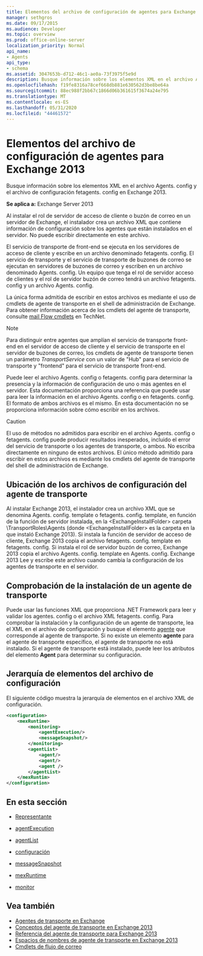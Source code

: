 ```yaml
---
title: Elementos del archivo de configuración de agentes para Exchange 2013
manager: sethgros
ms.date: 09/17/2015
ms.audience: Developer
ms.topic: overview
ms.prod: office-online-server
localization_priority: Normal
api_name:
- Agents
api_type:
- schema
ms.assetid: 3047653b-d712-46c1-ae0a-73f3975f5e9d
description: Busque información sobre los elementos XML en el archivo Agents. config y el archivo de configuración fetagents. config en Exchange 2013.
ms.openlocfilehash: f19fe8316a78cef668db881e630562d3be8be64a
ms.sourcegitcommit: 88ec988f2bb67c1866d06b361615f3674a24e795
ms.translationtype: MT
ms.contentlocale: es-ES
ms.lasthandoff: 05/31/2020
ms.locfileid: "44461572"
---
```

# <a name="agents-configuration-file-elements-for-exchange-2013"></a>Elementos del archivo de configuración de agentes para Exchange 2013

Busque información sobre los elementos XML en el archivo Agents. config y el archivo de configuración fetagents. config en Exchange 2013.
  
**Se aplica a:** Exchange Server 2013
  
Al instalar el rol de servidor de acceso de cliente o buzón de correo en un servidor de Exchange, el instalador crea un archivo XML que contiene información de configuración sobre los agentes que están instalados en el servidor. No puede escribir directamente en este archivo. 
  
El servicio de transporte de front-end se ejecuta en los servidores de acceso de cliente y escribe en un archivo denominado fetagents. config. El servicio de transporte y el servicio de transporte de buzones de correo se ejecutan en servidores de buzones de correo y escriben en un archivo denominado Agents. config. Un equipo que tenga el rol de servidor acceso de clientes y el rol de servidor buzón de correo tendrá un archivo fetagents. config y un archivo Agents. config. 
  
La única forma admitida de escribir en estos archivos es mediante el uso de cmdlets de agente de transporte en el shell de administración de Exchange. Para obtener información acerca de los cmdlets del agente de transporte, consulte [mail Flow cmdlets](https://technet.microsoft.com/library/aa998553%28v=exchg.150%29.aspx) en TechNet. 
  
> [!NOTE]
> Para distinguir entre agentes que amplían el servicio de transporte front-end en el servidor de acceso de cliente y el servicio de transporte en el servidor de buzones de correo, los cmdlets de agente de transporte tienen un parámetro _TransportService_ con un valor de "Hub" para el servicio de transporte y "frontend" para el servicio de transporte front-end. 
  
Puede leer el archivo Agents. config o fetagents. config para determinar la presencia y la información de configuración de uno o más agentes en el servidor. Esta documentación proporciona una referencia que puede usar para leer la información en el archivo Agents. config o en fetagents. config. El formato de ambos archivos es el mismo. En esta documentación no se proporciona información sobre cómo escribir en los archivos.
  
> [!CAUTION]
> El uso de métodos no admitidos para escribir en el archivo Agents. config o fetagents. config puede producir resultados inesperados, incluido el error del servicio de transporte o los agentes de transporte, o ambos. No escriba directamente en ninguno de estos archivos. El único método admitido para escribir en estos archivos es mediante los cmdlets del agente de transporte del shell de administración de Exchange. 
  
## <a name="location-of-the-transport-agent-configuration-files"></a>Ubicación de los archivos de configuración del agente de transporte
<a name="bk_ConfigLoc"> </a>

Al instalar Exchange 2013, el instalador crea un archivo XML que se denomina Agents. config. template o fetagents. config. template, en función de la función de servidor instalada, en la \<ExchangeInstallFolder\> carpeta \TransportRoles\Agents (donde \<ExchangeInstallFolder\> es la carpeta en la que instaló Exchange 2013). Si instala la función de servidor de acceso de cliente, Exchange 2013 copia el archivo fetagents. config. template en fetagents. config. Si instala el rol de servidor buzón de correo, Exchange 2013 copia el archivo Agents. config. template en Agents. config. Exchange 2013 Lee y escribe este archivo cuando cambia la configuración de los agentes de transporte en el servidor.
  
## <a name="verifying-a-transport-agent-installation"></a>Comprobación de la instalación de un agente de transporte
<a name="bk_verifyinstall"> </a>

Puede usar las funciones XML que proporciona .NET Framework para leer y validar los agentes. config o el archivo XML fetagents. config. Para comprobar la instalación y la configuración de un agente de transporte, lea el XML en el archivo de configuración y busque el elemento [agente](agent.md) que corresponde al agente de transporte. Si no existe un elemento **agente** para el agente de transporte específico, el agente de transporte no está instalado. Si el agente de transporte está instalado, puede leer los atributos del elemento **Agent** para determinar su configuración. 
  
## <a name="configuration-file-element-hierarchy"></a>Jerarquía de elementos del archivo de configuración
<a name="bk_elementref"> </a>

El siguiente código muestra la jerarquía de elementos en el archivo XML de configuración.
  
```XML
<configuration>
    <mexRuntime>
        <monitoring>
            <agentExecution/>
            <messageSnapshot/>
        </monitoring>
        <agentList>
            <agent/>
            <agent/>
            <agent />
        </agentList>
    </mexRuntim>
</configuration>
```

## <a name="in-this-section"></a>En esta sección
<a name="bk_elementreflist"> </a>

- [Representante](agent.md)
    
- [agentExecution](agentexecution.md)
    
- [agentList](agentlist.md)
    
- [configuración](configuration.md)
    
- [messageSnapshot](messagesnapshot.md)
    
- [mexRuntime](mexruntime.md)
    
- [monitor](monitoring.md)
    
## <a name="see-also"></a>Vea también

- [Agentes de transporte en Exchange](transport-agents-in-exchange-2013.md)
- [Conceptos del agente de transporte en Exchange 2013](transport-agent-concepts-in-exchange-2013.md)
- [Referencia del agente de transporte para Exchange 2013](transport-agent-reference-for-exchange-2013.md)
- [Espacios de nombres de agente de transporte en Exchange 2013](transport-agent-namespaces-in-exchange-2013.md)
- [Cmdlets de flujo de correo](https://docs.microsoft.com/powershell/exchange/?view=exchange-ps)
    

